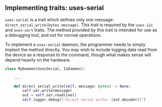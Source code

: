 ## Implementing traits: uses-serial

`uses-serial` is a trait which defines only one message:
`direct_serial_write(bytes message)`. This trait is required by the
`uses-i2c` and `uses-uart` traits. The method provided by this trait is
intended for use as a debugging tool, and not for normal operations.

To implement a `uses-serial` daemon, the programmer needs to simply
implent the method directly. You may wish to include logging data read
from the device as a response to the command, though what makes sense
will depend heavily on the hardware.

```python
class MyDaemon(UsesSerial, IsDaemon):

    ...

    def direct_serial_write(self, message: bytes) -> None:
        self.ser.write(message)
        out = self.ser.readline()
        self.logger.debug(f"direct serial write: {out.decode()}")
```
